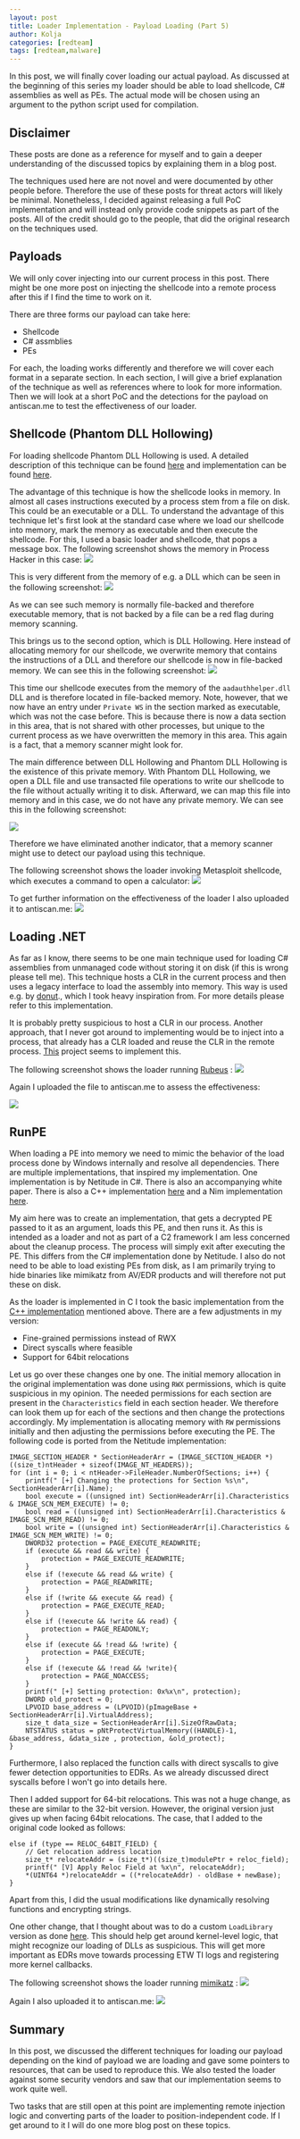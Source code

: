 ```yaml
---
layout: post
title: Loader Implementation - Payload Loading (Part 5)
author: Kolja
categories: [redteam]
tags: [redteam,malware]
---
```


In this post, we will finally cover loading our actual payload. As discussed at the beginning of this series my loader should be able to load shellcode, C# assemblies as well as PEs. The actual mode will be chosen using an argument to the python script used for compilation.

## Disclaimer
These posts are done as a reference for myself and to gain a deeper understanding of the discussed topics by explaining them in a blog post. 

The techniques used here are not novel and were documented by other people before. Therefore the use of these posts for threat actors will likely be minimal. Nonetheless, I decided against releasing a full PoC implementation and will instead only provide code snippets as part of the posts. All of the credit should go to the people, that did the original research on the techniques used. 

## Payloads

We will only cover injecting into our current process in this post. There might be one more post on injecting the shellcode into a remote process after this if I find the time to work on it.

There are three forms our payload can take here:
- Shellcode
- C# assmblies
- PEs

For each, the loading works differently and therefore we will cover each format in a separate section. In each section, I will give a brief explanation of the technique as well as references where to look for more information. Then we will look at a short PoC and the detections for the payload on antiscan.me to test the effectiveness of our loader. 

## Shellcode (Phantom DLL Hollowing)
For loading shellcode Phantom DLL Hollowing is used. A detailed description of this technique can be found [here](https://www.forrest-orr.net/post/malicious-memory-artifacts-part-i-dll-hollowing) and implementation can be found [here](https://github.com/forrest-orr/phantom-dll-hollower-poc/blob/master/PhantomDllHollower/PhantomDllHollower.cpp). 

The advantage of this technique is how the shellcode looks in memory. In almost all cases instructions executed by a process stem from a file on disk. This could be an executable or a DLL. To understand the advantage of this technique let's first look at the standard case where we load our shellcode into memory, mark the memory as executable and then execute the shellcode. For this, I used a basic loader and shellcode, that pops a message box. The following screenshot shows the memory in Process Hacker in this case:
![](/assets/typical_memory_allocation.png)

This is very different from the memory of e.g. a DLL which can be seen in the following screenshot:
![](/assets/dll_memory_allocation.png)

As we can see such memory is normally file-backed and therefore executable memory, that is not backed by a file can be a red flag during memory scanning.

This brings us to the second option, which is DLL Hollowing. Here instead of allocating memory for our shellcode, we overwrite memory that contains the instructions of a DLL and therefore our shellcode is now in file-backed memory. We can see this in the following screenshot: 
![](/assets/dll_hollowing_memory.png)

This time our shellcode executes from the memory of the `aadauthhelper.dll` DLL and is therefore located in file-backed memory. Note, however, that we now have an entry under `Private WS` in the section marked as executable, which was not the case before. This is because there is now a data section in this area, that is not shared with other processes, but unique to the current process as we have overwritten the memory in this area. This again is a fact, that a memory scanner might look for.

The main difference between DLL Hollowing and Phantom DLL Hollowing is the existence of this private memory. With Phantom DLL Hollowing, we open a DLL file and use transacted file operations to write our shellcode to the file without actually writing it to disk. Afterward, we can map this file into memory and in this case, we do not have any private memory. We can see this in the following screenshot:

![](/assets/phantom_dll_hollowing_memory.png)

Therefore we have eliminated another indicator, that a memory scanner might use to detect our payload using this technique.

The following screenshot shows the loader invoking Metasploit shellcode, which executes a command to open a calculator:
![](/assets/shellcode_execution.png)

To get further information on the effectiveness of the loader I also uploaded it to antiscan.me:
![](/assets/shellcode_scan.png)

## Loading .NET
As far as I know, there seems to be one main technique used for loading C# assemblies from unmanaged code without storing it on disk (if this is wrong please tell me). This technique hosts a CLR in the current process and then uses a legacy interface to load the assembly into memory. This way is used e.g. by [donut](https://github.com/TheWover/donut/blob/master/loader/inmem_dotnet.c)., which I took heavy inspiration from. For more details please refer to this implementation.

It is probably pretty suspicious to host a CLR in our process. Another approach, that I never got around to implementing would be to inject into a process, that already has a CLR loaded and reuse the CLR in the remote process. [This](https://github.com/med0x2e/ExecuteAssembly) project seems to implement this.

The following screenshot shows the loader running [Rubeus](https://github.com/GhostPack/Rubeus) :
![](/assets/csharp_execution.png)

Again I uploaded the file to antiscan.me to assess the effectiveness:

![](/assets/csharp_scan.png)

## RunPE
When loading a PE into memory we need to mimic the behavior of the load process done by Windows internally and resolve all dependencies. There are multiple implementations, that inspired my implementation. One implementation is by Netitude in C#. There is also an accompanying white paper. There is also a C++ implementation [here](https://github.com/aaaddress1/RunPE-In-Memory) and a Nim implementation [here]().  

My aim here was to create an implementation, that gets a decrypted PE passed to it as an argument, loads this PE, and then runs it. As this is intended as a loader and not as part of a C2 framework I am less concerned about the cleanup process. The process will simply exit after executing the PE. This differs from the C# implementation done by Netitude. I also do not need to be able to load existing PEs from disk, as I am primarily trying to hide binaries like mimikatz from AV/EDR products and will therefore not put these on disk.

As the loader is implemented in C I took the basic implementation from the  [C++ implementation](https://github.com/aaaddress1/RunPE-In-Memory)  mentioned above. There are a few adjustments in my version:
- Fine-grained permissions instead of RWX
- Direct syscalls where feasible
- Support for 64bit relocations

Let us go over these changes one by one. The initial memory allocation in the original implementation was done using `RWX` permissions, which is quite suspicious in my opinion. The needed permissions for each section are present in the `Characteristics` field in each section header. We therefore can look them up for each of the sections and then change the protections accordingly. My implementation is allocating memory with `RW`  permissions initially and then adjusting the permissions before executing the PE.  The following code is ported from the Netitude implementation:
```
IMAGE_SECTION_HEADER * SectionHeaderArr = (IMAGE_SECTION_HEADER *)((size_t)ntHeader + sizeof(IMAGE_NT_HEADERS));
for (int i = 0; i < ntHeader->FileHeader.NumberOfSections; i++) {
	printf(" [+] Changing the protections for Section %s\n", SectionHeaderArr[i].Name);
	bool execute = ((unsigned int) SectionHeaderArr[i].Characteristics & IMAGE_SCN_MEM_EXECUTE) != 0;
	bool read = ((unsigned int) SectionHeaderArr[i].Characteristics & IMAGE_SCN_MEM_READ) != 0;
	bool write = ((unsigned int) SectionHeaderArr[i].Characteristics & IMAGE_SCN_MEM_WRITE) != 0;
	DWORD32 protection = PAGE_EXECUTE_READWRITE;
	if (execute && read && write) {
		protection = PAGE_EXECUTE_READWRITE;
	}
	else if (!execute && read && write) {
		protection = PAGE_READWRITE;
	}
	else if (!write && execute && read) {
		protection = PAGE_EXECUTE_READ;
	}
	else if (!execute && !write && read) {
		protection = PAGE_READONLY;
	}
	else if (execute && !read && !write) {
		protection = PAGE_EXECUTE;
	}
	else if (!execute && !read && !write){
		protection = PAGE_NOACCESS;
	}
	printf(" [+] Setting protection: 0x%x\n", protection);
	DWORD old_protect = 0;
	LPVOID base_address = (LPVOID)(pImageBase + SectionHeaderArr[i].VirtualAddress);
	size_t data_size = SectionHeaderArr[i].SizeOfRawData;
	NTSTATUS status = pNtProtectVirtualMemory((HANDLE)-1, &base_address, &data_size , protection, &old_protect);
}
```

Furthermore, I also replaced the function calls with direct syscalls to give fewer detection opportunities to EDRs. As we already discussed direct syscalls before I won't go into details here.

Then I added support for 64-bit relocations. This was not a huge change, as these are similar to the 32-bit version. However, the original version just gives up when facing 64bit relocations. The case, that I added to the original code looked as follows:
```
else if (type == RELOC_64BIT_FIELD) {
	// Get relocation address location
	size_t* relocateAddr = (size_t*)((size_t)modulePtr + reloc_field);
	printf(" [V] Apply Reloc Field at %x\n", relocateAddr);
	*(UINT64 *)relocateAddr = ((*relocateAddr) - oldBase + newBase);
}
```

Apart from this, I did the usual modifications like dynamically resolving functions and encrypting strings.

One other change, that I thought about was to do a custom `LoadLibrary` version as done [here](https://github.com/bats3c/DarkLoadLibrary). This should help get around kernel-level logic, that might recognize our loading of DLLs as suspicious. This will get more important as EDRs move towards processing ETW TI logs and registering more kernel callbacks.

The following screenshot shows the loader running [mimikatz](https://github.com/gentilkiwi/mimikatz) :
![](/assets/pe_execution.png)

Again I also uploaded it to antiscan.me:
![](/assets/pe_scan.png)
## Summary
In this post, we discussed the different techniques for loading our payload depending on the kind of payload we are loading and gave some pointers to resources, that can be used to reproduce this. We also tested the loader against some security vendors and saw that our implementation seems to work quite well.

Two tasks that are still open at this point are implementing remote injection logic and converting parts of the loader to position-independent code. If I get around to it I will do one more blog post on these topics.
